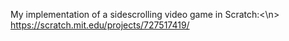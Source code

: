 My implementation of a sidescrolling video game in Scratch:<\n>
https://scratch.mit.edu/projects/727517419/
